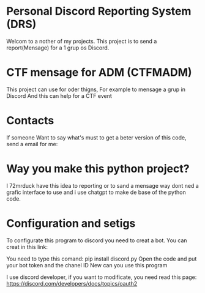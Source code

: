 # Personal Discord Reporting System (DRS)
Welcom to a nother of my projects. This project is to send a report(Mensage) for a 1 grup os Discord.
# CTF mensage for ADM (CTFMADM)
This project can use for oder thigns, For example to mensage a grup in Discord
And this can help for a CTF event
# Contacts
If someone Want to say what's must to get a beter version of this code, send a email for me:
# Way you make this python project?
I 72mrduck have this idea to reporting or to sand a mensage way dont ned a grafic interface to use and i use chatgpt to make de base of the python code.
# Configuration and setigs
To configurate this program to discord you need to creat a bot. You can creat in this link:

You need to type this comand: pip install discord.py
Open the code and put your bot token and the chanel ID 
New can you use this program

I use discord developer, if you want to modificate, you need read this page: https://discord.com/developers/docs/topics/oauth2
